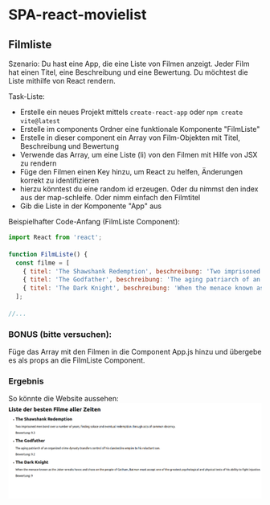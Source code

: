 # SPA-react-movielist

## Filmliste

Szenario: Du hast eine App, die eine Liste von Filmen anzeigt. Jeder Film hat einen Titel, eine Beschreibung und eine Bewertung. 
Du möchtest die Liste mithilfe von React rendern.

Task-Liste:
- Erstelle ein neues Projekt mittels `create-react-app` oder `npm create vite@latest`
- Erstelle im components Ordner eine funktionale Komponente "FilmListe"
- Erstelle in dieser component ein Array von Film-Objekten mit Titel, Beschreibung und Bewertung
- Verwende das Array, um eine Liste (li) von den Filmen mit Hilfe von JSX zu rendern
- Füge den Filmen einen Key hinzu, um React zu helfen, Änderungen korrekt zu identifizieren
 - hierzu könntest du eine random id erzeugen. Oder du nimmst den index aus der map-schleife. Oder nimm einfach den Filmtitel
- Gib die Liste in der Komponente "App" aus

Beispielhafter Code-Anfang (FilmListe Component):

```jsx
import React from 'react';

function FilmListe() {
  const filme = [
    { titel: 'The Shawshank Redemption', beschreibung: 'Two imprisoned men bond over a number of years, finding solace and eventual redemption through acts of common decency.', bewertung: 9.3 },
    { titel: 'The Godfather', beschreibung: 'The aging patriarch of an organized crime dynasty transfers control of his clandestine empire to his reluctant son.', bewertung: 9.2 },
    { titel: 'The Dark Knight', beschreibung: 'When the menace known as the Joker wreaks havoc and chaos on the people of Gotham, Batman must accept one of the greatest psychological and physical tests of his ability to fight injustice.', bewertung: 9.0 },
  ];

//...

```
### BONUS (bitte versuchen):
Füge das Array mit den Filmen in die Component App.js hinzu und übergebe es als props an die FilmListe Component.

### Ergebnis
So könnte die Website aussehen:
![prewiev](./preview.png)
